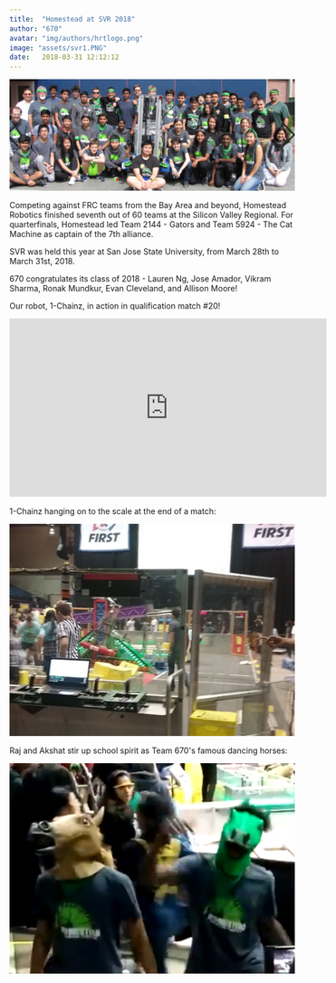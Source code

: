 ```yaml
---
title:  "Homestead at SVR 2018"
author: "670"
avatar: "img/authors/hrtlogo.png"
image: "assets/svr1.PNG"
date:   2018-03-31 12:12:12
---
```


![](/assets/teamatsvr18.PNG)

Competing against FRC teams from the Bay Area and beyond, Homestead Robotics finished seventh out of 60 teams at the Silicon Valley Regional. For quarterfinals, Homestead led Team 2144 - Gators and Team 5924 - The Cat Machine as captain of the 7th alliance.

SVR was held this year at San Jose State University, from March 28th to March 31st, 2018.


670 congratulates its class of 2018 - Lauren Ng, Jose Amador, Vikram Sharma, Ronak Mundkur, Evan Cleveland, and Allison Moore! 



Our robot, 1-Chainz, in action in qualification match #20!


<iframe width="560" height="315" src="https://www.youtube.com/embed/PIdlGQEze7E" frameborder="0" allow="autoplay; encrypted-media" allowfullscreen></iframe>




1-Chainz hanging on to the scale at the end of a match:

![](/assets/svr18_1.PNG)



Raj and Akshat stir up school spirit as Team 670's famous dancing horses:

![](/assets/svr18_4.PNG)


